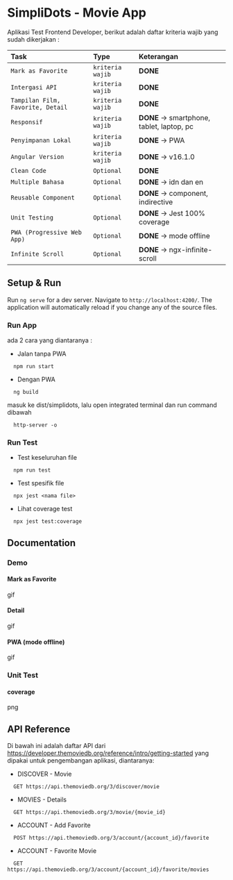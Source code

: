 # SimpliDots - Movie App

Aplikasi Test Frontend Developer, berikut adalah daftar kriteria wajib yang sudah dikerjakan :

| Task                              | Type             | Keterangan                                 |
| :-------------------------------- | :--------------- | :----------------------------------------- |
| `Mark as Favorite`                | `kriteria wajib` | **DONE**                                   |
| `Intergasi API`                   | `kriteria wajib` | **DONE**                                   |
| `Tampilan Film, Favorite, Detail` | `kriteria wajib` | **DONE**                                   |
| `Responsif`                       | `kriteria wajib` | **DONE** -> smartphone, tablet, laptop, pc |
| `Penyimpanan Lokal`               | `kriteria wajib` | **DONE** -> PWA                            |
| `Angular Version`                 | `kriteria wajib` | **DONE** -> v16.1.0                        |
| `Clean Code`                      | `Optional`       | **DONE**                                   |
| `Multiple Bahasa`                 | `Optional`       | **DONE** -> idn dan en                     |
| `Reusable Component`              | `Optional`       | **DONE** -> component, indirective         |
| `Unit Testing`                    | `Optional`       | **DONE** -> Jest 100% coverage             |
| `PWA (Progressive Web App)`       | `Optional`       | **DONE** -> mode offline                   |
| `Infinite Scroll`                 | `Optional`       | **DONE** -> ngx-infinite-scroll            |

## Setup & Run

Run `ng serve` for a dev server. Navigate to `http://localhost:4200/`. The application will automatically reload if you change any of the source files.

### Run App

ada 2 cara yang diantaranya :

- Jalan tanpa PWA

```
  npm run start
```

- Dengan PWA

```
  ng build
```

masuk ke dist/simplidots, lalu open integrated terminal dan run command dibawah

```
  http-server -o
```

### Run Test

- Test keseluruhan file

```
  npm run test
```

- Test spesifik file

```
  npx jest <nama file>
```

- Lihat coverage test

```
  npx jest test:coverage
```

## Documentation

### Demo

#### Mark as Favorite

gif

#### Detail

gif

#### PWA (mode offline)

gif

### Unit Test

#### coverage

png

## API Reference

Di bawah ini adalah daftar API dari https://developer.themoviedb.org/reference/intro/getting-started yang dipakai untuk pengembangan aplikasi, diantaranya:

- DISCOVER - Movie

```http
  GET https://api.themoviedb.org/3/discover/movie
```

- MOVIES - Details

```http
  GET https://api.themoviedb.org/3/movie/{movie_id}
```

- ACCOUNT - Add Favorite

```http
  POST https://api.themoviedb.org/3/account/{account_id}/favorite
```

- ACCOUNT - Favorite Movie

```http
  GET https://api.themoviedb.org/3/account/{account_id}/favorite/movies
```
